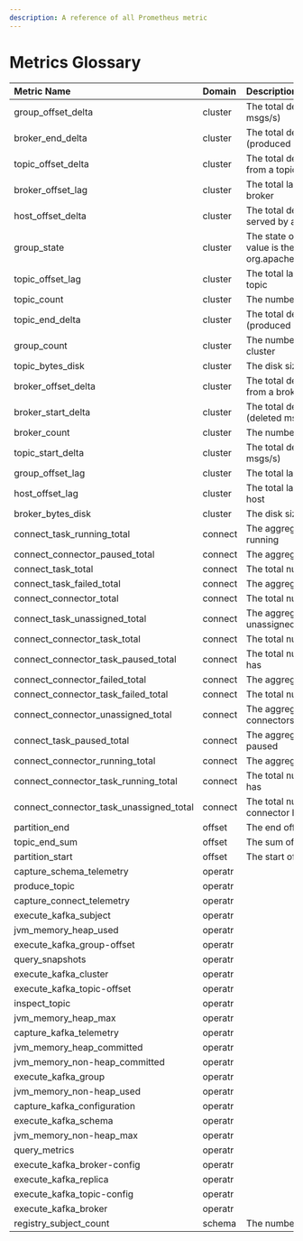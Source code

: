 ```yaml
---
description: A reference of all Prometheus metric
---
```


# Metrics Glossary

| Metric Name | Domain | Description |  |
| :--- | :--- | :--- | :--- |
| group\_offset\_delta | cluster | The total delta of offsets of a group \(consumed msgs/s\) |  |
| broker\_end\_delta | cluster | The total delta of end offsets of a broker \(produced msgs/s\) |  |
| topic\_offset\_delta | cluster | The total delta of all assignment offsets reading from a topic \(consumed msgs/s\) |  |
| broker\_offset\_lag | cluster | The total lag of all assignments reading from a broker |  |
| host\_offset\_delta | cluster | The total delta of all group member offsets served by a host \(consumed msgs/s\) |  |
| group\_state | cluster | The state of the consumer group, where the value is the ordinal of org.apache.kafka.common.ConsumerGroupState |  |
| topic\_offset\_lag | cluster | The total lag of all assignments reading from a topic |  |
| topic\_count | cluster | The number of topics in the Kafka cluster |  |
| topic\_end\_delta | cluster | The total delta of end offsets of a topic \(produced msgs/s\) |  |
| group\_count | cluster | The number of consumer groups in the Kafka cluster |  |
| topic\_bytes\_disk | cluster | The disk size in bytes of a topic |  |
| broker\_offset\_delta | cluster | The total delta of all assignment offsets reading from a broker \(consumed msgs/s\) |  |
| broker\_start\_delta | cluster | The total delta of start offsets of a broker \(deleted msgs/s\) |  |
| broker\_count | cluster | The number of brokers in the Kafka cluster |  |
| topic\_start\_delta | cluster | The total delta of start offsets of a topic \(deleted msgs/s\) |  |
| group\_offset\_lag | cluster | The total lag of all assignments of a group |  |
| host\_offset\_lag | cluster | The total lag of all group members served by a host |  |
| broker\_bytes\_disk | cluster | The disk size in bytes of a broker |  |
| connect\_task\_running\_total | connect | The aggregate number of connector tasks running |  |
| connect\_connector\_paused\_total | connect | The aggregate number of paused connectors |  |
| connect\_task\_total | connect | The total number of connector tasks |  |
| connect\_task\_failed\_total | connect | The aggregate number of connector tasks failed |  |
| connect\_connector\_total | connect | The total number of connectors |  |
| connect\_task\_unassigned\_total | connect | The aggregate number of connector tasks unassigned |  |
| connect\_connector\_task\_total | connect | The total number of tasks a connector has |  |
| connect\_connector\_task\_paused\_total | connect | The total number of paused tasks a connector has |  |
| connect\_connector\_failed\_total | connect | The aggregate number of failed connectors |  |
| connect\_connector\_task\_failed\_total | connect | The total number of failed tasks a connector has |  |
| connect\_connector\_unassigned\_total | connect | The aggregate number of unassigned connectors |  |
| connect\_task\_paused\_total | connect | The aggregate number of connector tasks paused |  |
| connect\_connector\_running\_total | connect | The aggregate number of running connectors |  |
| connect\_connector\_task\_running\_total | connect | The total number of running tasks a connector has |  |
| connect\_connector\_task\_unassigned\_total | connect | The total number of unassigned tasks a connector has |  |
| partition\_end | offset | The end offset of a topic partition |  |
| topic\_end\_sum | offset | The sum of all partition end offsets of a topic |  |
| partition\_start | offset | The start offset of a topic partition |  |
| capture\_schema\_telemetry | operatr |  |  |
| produce\_topic | operatr |  |  |
| capture\_connect\_telemetry | operatr |  |  |
| execute\_kafka\_subject | operatr |  |  |
| jvm\_memory\_heap\_used | operatr |  |  |
| execute\_kafka\_group-offset | operatr |  |  |
| query\_snapshots | operatr |  |  |
| execute\_kafka\_cluster | operatr |  |  |
| execute\_kafka\_topic-offset | operatr |  |  |
| inspect\_topic | operatr |  |  |
| jvm\_memory\_heap\_max | operatr |  |  |
| capture\_kafka\_telemetry | operatr |  |  |
| jvm\_memory\_heap\_committed | operatr |  |  |
| jvm\_memory\_non-heap\_committed | operatr |  |  |
| execute\_kafka\_group | operatr |  |  |
| jvm\_memory\_non-heap\_used | operatr |  |  |
| capture\_kafka\_configuration | operatr |  |  |
| execute\_kafka\_schema | operatr |  |  |
| jvm\_memory\_non-heap\_max | operatr |  |  |
| query\_metrics | operatr |  |  |
| execute\_kafka\_broker-config | operatr |  |  |
| execute\_kafka\_replica | operatr |  |  |
| execute\_kafka\_topic-config | operatr |  |  |
| execute\_kafka\_broker | operatr |  |  |
| registry\_subject\_count | schema | The number of subjects in the schema registry |  |

